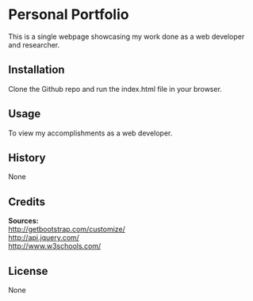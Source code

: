 # Personal Portfolio<br/>
This is a single webpage showcasing my work done as a web developer and researcher.<br>
## Installation<br>
Clone the Github repo and run the index.html file in your browser.<br>
## Usage<br>
To view my accomplishments as a web developer.<br>
## History<br>
None<br>
## Credits<br>
<strong>Sources:</strong><br/>
http://getbootstrap.com/customize/<br/>
http://api.jquery.com/<br/>
http://www.w3schools.com/
## License<br>
None<br>
